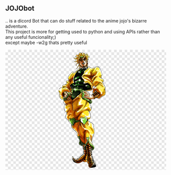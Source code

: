 ## JOJObot
.. is a dicord Bot that can do stuff related to the anime jojo's bizarre adventure.
<br/>This project is more for getting used to python and using APIs rather than any useful funcionality;)
<br/>except maybe -w2g thats pretty useful

![alt text](https://github.com/chris234567/JOJObot/blob/master/Media/dio-brando-jojo-s-bizarre-adventure-all-star-battle-manga-jotaro-kujo-png-clip-art.png)
